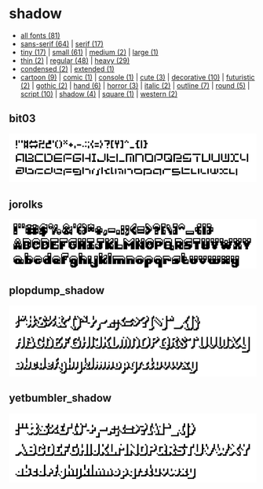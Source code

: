 # shadow

- [all fonts (81)](readme.md)
- [sans-serif (64)](sans-serif.md) | [serif (17)](serif.md)
- [tiny (17)](tiny.md) | [small (61)](small.md) | [medium (2)](medium.md) | [large (1)](large.md)
- [thin (2)](thin.md) | [regular (48)](regular.md) | [heavy (29)](heavy.md)
- [condensed (2)](condensed.md) | [extended (1)](extended.md)
- [cartoon (9)](cartoon.md) | [comic (1)](comic.md) | [console (1)](console.md) | [cute (3)](cute.md) | [decorative (10)](decorative.md) | [futuristic (2)](futuristic.md) | [gothic (2)](gothic.md) | [hand (6)](hand.md) | [horror (3)](horror.md) | [italic (2)](italic.md) | [outline (7)](outline.md) | [round (5)](round.md) | [script (10)](script.md) | [shadow (4)](shadow.md) | [square (1)](square.md) | [western (2)](western.md)
## bit03

[![font preview](previews/bit03.png?raw=true "bit03")](/fonts/bit03.h)

## jorolks

[![font preview](previews/jorolks.png?raw=true "jorolks")](/fonts/jorolks.h)

## plopdump_shadow

[![font preview](previews/plopdump_shadow.png?raw=true "plopdump_shadow")](/fonts/plopdump_shadow.h)

## yetbumbler_shadow

[![font preview](previews/yetbumbler_shadow.png?raw=true "yetbumbler_shadow")](/fonts/yetbumbler_shadow.h)
